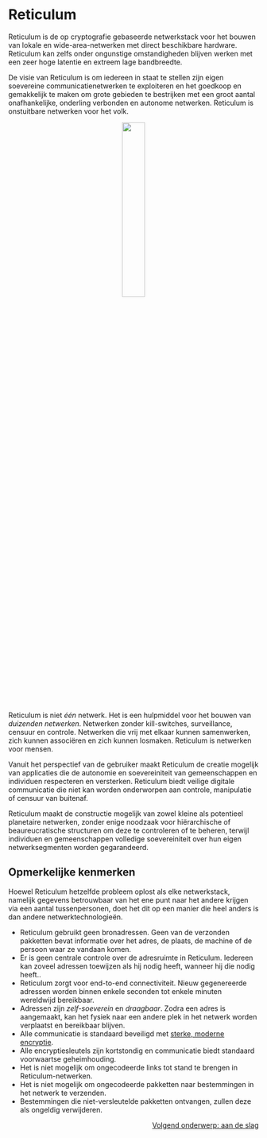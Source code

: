 
# Reticulum
Reticulum is de op cryptografie gebaseerde netwerkstack voor het bouwen van lokale en wide-area-netwerken met direct beschikbare hardware. Reticulum kan zelfs onder ongunstige omstandigheden blijven werken met een zeer hoge latentie en extreem lage bandbreedte.

De visie van Reticulum is om iedereen in staat te stellen zijn eigen soevereine communicatienetwerken te exploiteren en het goedkoop en gemakkelijk te maken om grote gebieden te bestrijken met een groot aantal onafhankelijke, onderling verbonden en autonome netwerken. Reticulum is onstuitbare netwerken voor het volk.

<p align="center"><img width="30%" src="gfx/reticulum_logo_512.png"></p>

Reticulum is niet *één* netwerk. Het is een hulpmiddel voor het bouwen van *duizenden netwerken*. Netwerken zonder kill-switches, surveillance, censuur en controle. Netwerken die vrij met elkaar kunnen samenwerken, zich kunnen associëren en zich kunnen losmaken. Reticulum is netwerken voor mensen.

Vanuit het perspectief van de gebruiker maakt Reticulum de creatie mogelijk van applicaties die de autonomie en soevereiniteit van gemeenschappen en individuen respecteren en versterken. Reticulum biedt veilige digitale communicatie die niet kan worden onderworpen aan controle, manipulatie of censuur van buitenaf.

Reticulum maakt de constructie mogelijk van zowel kleine als potentieel planetaire netwerken, zonder enige noodzaak voor hiërarchische of beaureucratische structuren om deze te controleren of te beheren, terwijl individuen en gemeenschappen volledige soevereiniteit over hun eigen netwerksegmenten worden gegarandeerd.

## Opmerkelijke kenmerken
Hoewel Reticulum hetzelfde probleem oplost als elke netwerkstack, namelijk gegevens betrouwbaar van het ene punt naar het andere krijgen via een aantal tussenpersonen, doet het dit op een manier die heel anders is dan andere netwerktechnologieën.

- Reticulum gebruikt geen bronadressen. Geen van de verzonden pakketten bevat informatie over het adres, de plaats, de machine of de persoon waar ze vandaan komen.
- Er is geen centrale controle over de adresruimte in Reticulum. Iedereen kan zoveel adressen toewijzen als hij nodig heeft, wanneer hij die nodig heeft..
- Reticulum zorgt voor end-to-end connectiviteit. Nieuw gegenereerde adressen worden binnen enkele seconden tot enkele minuten wereldwijd bereikbaar.
- Adressen zijn *zelf-soeverein* en *draagbaar*. Zodra een adres is aangemaakt, kan het fysiek naar een andere plek in het netwerk worden verplaatst en bereikbaar blijven.
- Alle communicatie is standaard beveiligd met [sterke, moderne encryptie](crypto.html).
- Alle encryptiesleutels zijn kortstondig en communicatie biedt standaard voorwaartse geheimhouding.
- Het is niet mogelijk om ongecodeerde links tot stand te brengen in Reticulum-netwerken.
- Het is niet mogelijk om ongecodeerde pakketten naar bestemmingen in het netwerk te verzenden.
- Bestemmingen die niet-versleutelde pakketten ontvangen, zullen deze als ongeldig verwijderen.

<p align="right"><a href="start_nl.html">Volgend onderwerp: aan de slag</a></p>
